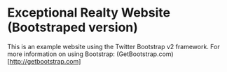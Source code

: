 # Exceptional Realty Website (Bootstraped version)

This is an example website using the Twitter Bootstrap v2 framework.
For more information on using Bootstrap: (GetBootstrap.com)[http://getbootstrap.com]
